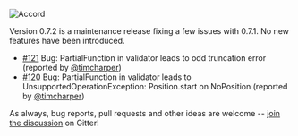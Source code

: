 ![Accord](https://raw.githubusercontent.com/wix/accord/master/assets/accord-logo-light.png?raw=1)

Version 0.7.2 is a maintenance release fixing a few issues with 0.7.1. No new features have been introduced.

* [#121](https://github.com/wix/accord/issues/121) Bug: PartialFunction in validator leads to odd truncation error (reported by [@timcharper](https://github.com/timcharper))
* [#120](https://github.com/wix/accord/issues/120) Bug: PartialFunction in validator leads to UnsupportedOperationException: Position.start on NoPosition (reported by [@timcharper](https://github.com/timcharper))

As always, bug reports, pull requests and other ideas are welcome -- [join the discussion](https://gitter.im/wix/accord?utm_source=share-link&utm_medium=link&utm_campaign=share-link) on Gitter!

